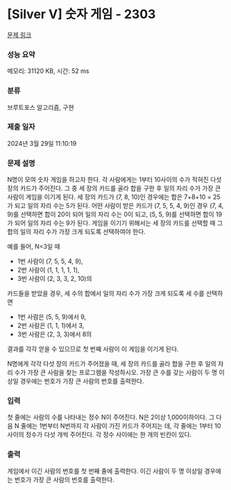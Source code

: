 # [Silver V] 숫자 게임 - 2303 

[문제 링크](https://www.acmicpc.net/problem/2303) 

### 성능 요약

메모리: 31120 KB, 시간: 52 ms

### 분류

브루트포스 알고리즘, 구현

### 제출 일자

2024년 3월 29일 11:10:19

### 문제 설명

<p>N명이 모여 숫자 게임을 하고자 한다. 각 사람에게는 1부터 10사이의 수가 적혀진 다섯 장의 카드가 주어진다. 그 중 세 장의 카드를 골라 합을 구한 후 일의 자리 수가 가장 큰 사람이 게임을 이기게 된다. 세 장의 카드가 (7, 8, 10)인 경우에는 합은 7+8+10 = 25가 되고 일의 자리 수는 5가 된다. 어떤 사람이 받은 카드가 (7, 5, 5, 4, 9)인 경우 (7, 4, 9)를 선택하면 합이 20이 되어 일의 자리 수는 0이 되고, (5, 5, 9)를 선택하면 합이 19가 되어 일의 자리 수는 9가 된다. 게임을 이기기 위해서는 세 장의 카드를 선택할 때 그 합의 일의 자리 수가 가장 크게 되도록 선택하여야 한다.</p>

<p>예를 들어, N=3일 때</p>

<ul>
	<li>1번 사람이 (7, 5, 5, 4, 9),</li>
	<li>2번 사람이 (1, 1, 1, 1, 1),</li>
	<li>3번 사람이 (2, 3, 3, 2, 10)의 </li>
</ul>

<p>카드들을 받았을 경우, 세 수의 합에서 일의 자리 수가 가장 크게 되도록 세 수를 선택하면</p>

<ul>
	<li>1번 사람은 (5, 5, 9)에서 9,</li>
	<li>2번 사람은 (1, 1, 1)에서 3,</li>
	<li>3번 사람은 (2, 3, 3)에서 8의</li>
</ul>

<p>결과를 각각 얻을 수 있으므로 첫 번째 사람이 이 게임을 이기게 된다.</p>

<p>N명에게 각각 다섯 장의 카드가 주어졌을 때, 세 장의 카드를 골라 합을 구한 후 일의 자리 수가 가장 큰 사람을 찾는 프로그램을 작성하시오. 가장 큰 수를 갖는 사람이 두 명 이상일 경우에는 번호가 가장 큰 사람의 번호를 출력한다.</p>

### 입력 

 <p>첫 줄에는 사람의 수를 나타내는 정수 N이 주어진다. N은 2이상 1,000이하이다. 그 다음 N 줄에는 1번부터 N번까지 각 사람이 가진 카드가 주어지는 데, 각 줄에는 1부터 10사이의 정수가 다섯 개씩 주어진다. 각 정수 사이에는 한 개의 빈칸이 있다.</p>

### 출력 

 <p>게임에서 이긴 사람의 번호를 첫 번째 줄에 출력한다. 이긴 사람이 두 명 이상일 경우에는 번호가 가장 큰 사람의 번호를 출력한다.</p>

